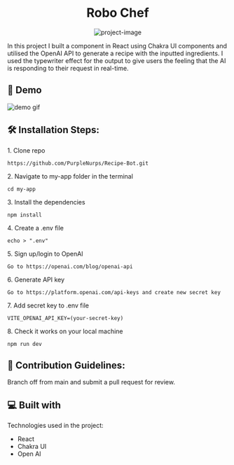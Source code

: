 <h1 align="center" id="title">Robo Chef</h1>

<p align="center"><img src="https://socialify.git.ci/PurpleNurps/Recipe-Bot/image?description=1&amp;descriptionEditable=An%20AI%20recipe%20generator.&amp;name=1&amp;owner=1&amp;theme=Light" alt="project-image"></p>

<p id="description">In this project I built a component in React using Chakra UI components and utilised the OpenAI API to generate a recipe with the inputted ingredients. I used the typewriter effect for the output to give users the feeling that the AI is responding to their request in real-time.</p>

<h2>🚀 Demo</h2>

<img src="demo.gif" alt="demo gif">

<h2>🛠️ Installation Steps:</h2>

<p>1. Clone repo</p>

```
https://github.com/PurpleNurps/Recipe-Bot.git
```

<p>2. Navigate to my-app folder in the terminal</p>

```
cd my-app
```

<p>3. Install the dependencies</p>

```
npm install
```

<p>4. Create a .env file</p>

```
echo > ".env"
```

<p>5. Sign up/login to OpenAI</p>

```
Go to https://openai.com/blog/openai-api
```

<p>6. Generate API key</p>

```
Go to https://platform.openai.com/api-keys and create new secret key
```

<p>7. Add secret key to .env file</p>

```
VITE_OPENAI_API_KEY=(your-secret-key)
```

<p>8. Check it works on your local machine</p>

```
npm run dev
```

<h2>🍰 Contribution Guidelines:</h2>

Branch off from main and submit a pull request for review.

  
  
<h2>💻 Built with</h2>

Technologies used in the project:

*   React
*   Chakra UI
*   Open AI
